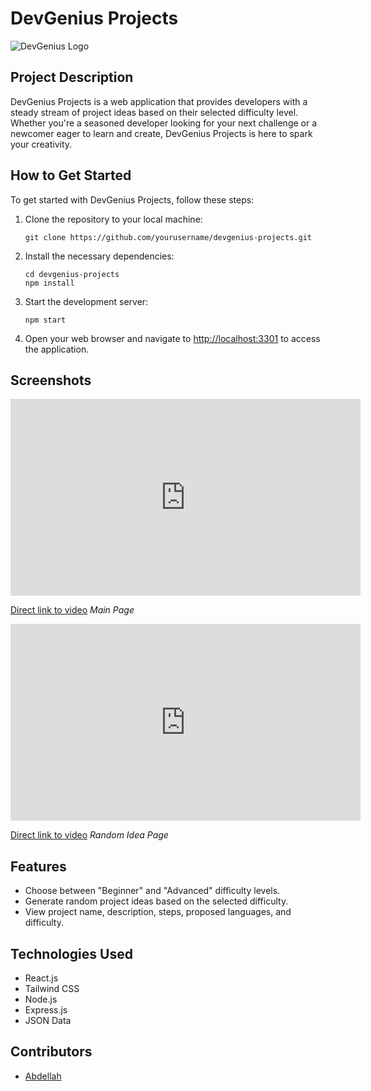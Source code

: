 # DevGenius Projects

![DevGenius Logo](/public/images/logo.png)

## Project Description

DevGenius Projects is a web application that provides developers with a steady stream of project ideas based on their selected difficulty level. Whether you're a seasoned developer looking for your next challenge or a newcomer eager to learn and create, DevGenius Projects is here to spark your creativity.

## How to Get Started

To get started with DevGenius Projects, follow these steps:

1. Clone the repository to your local machine:
   ```
   git clone https://github.com/yourusername/devgenius-projects.git
   ```

2. Install the necessary dependencies:
   ```
   cd devgenius-projects
   npm install
   ```

3. Start the development server:
   ```
   npm start
   ```

4. Open your web browser and navigate to [http://localhost:3301](http://localhost:3301) to access the application.

## Screenshots

<iframe width="560" height="315" src="https://drive.google.com/uc?id=1LJcCXEFxOFF36TR4M2nWF10lTYE-giSA" frameborder="0" allowfullscreen="true"></iframe>

[Direct link to video](https://drive.google.com/file/d/1LJcCXEFxOFF36TR4M2nWF10lTYE-giSA/view?usp=sharing)
_Main Page_

<iframe width="560" height="315" src="https://drive.google.com/uc?id=1uy4mwvCv5GkqKk6mUXNK-i08bb02r609" frameborder="0" allowfullscreen="true"></iframe>

[Direct link to video](https://drive.google.com/file/d/1uy4mwvCv5GkqKk6mUXNK-i08bb02r609/view?usp=sharing)
_Random Idea Page_

## Features

- Choose between "Beginner" and "Advanced" difficulty levels.
- Generate random project ideas based on the selected difficulty.
- View project name, description, steps, proposed languages, and difficulty.

## Technologies Used

- React.js
- Tailwind CSS
- Node.js
- Express.js
- JSON Data

## Contributors

- [Abdellah](https://github.com/TheAdmi)

